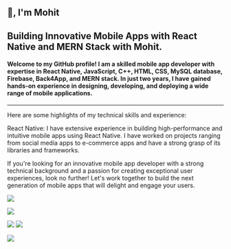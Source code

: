 ## 👋, I'm Mohit
## Building Innovative Mobile Apps with React Native and MERN Stack with Mohit.

#### Welcome to my GitHub profile! I am a skilled mobile app developer with expertise in React Native, JavaScript, C++, HTML, CSS, MySQL database, Firebase, Back4App, and MERN stack. In just two years, I have gained hands-on experience in designing, developing, and deploying a wide range of mobile applications.
-------------------
Here are some highlights of my technical skills and experience:

React Native: I have extensive experience in building high-performance and intuitive mobile apps using React Native. I have worked on projects ranging from social media apps to e-commerce apps and have a strong grasp of its libraries and frameworks.

If you're looking for an innovative mobile app developer with a strong technical background and a passion for creating exceptional user experiences, look no further! Let's work together to build the next generation of mobile apps that will delight and engage your users.


![](http://github-profile-summary-cards.vercel.app/api/cards/profile-details?username=mohit1542&theme=aura_dark)

![](http://github-profile-summary-cards.vercel.app/api/cards/repos-per-language?username=mohit1542&theme=aura_dark)

![](http://github-profile-summary-cards.vercel.app/api/cards/productive-time?username=mohit1542&theme=aura_dark&utcOffset=8)
![](http://github-profile-summary-cards.vercel.app/api/cards/most-commit-language?username=mohit1542&theme=aura_dark)

![](http://github-profile-summary-cards.vercel.app/api/cards/stats?username=mohit1542&theme=aura_dark)
